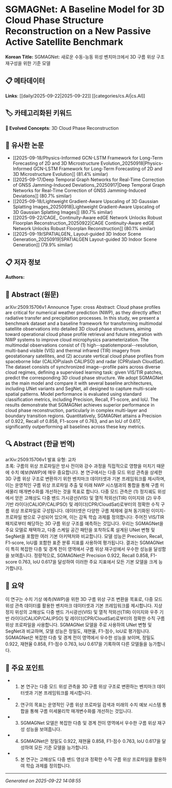 # SGMAGNet: A Baseline Model for 3D Cloud Phase Structure Reconstruction on a New Passive Active Satellite Benchmark

**Korean Title:** SGMAGNet: 새로운 수동-능동 위성 벤치마크에서 3D 구름 위상 구조 재구성을 위한 기준 모델

## 📋 메타데이터

**Links**: [[daily/2025-09-22|2025-09-22]] [[categories/cs.AI|cs.AI]]

## 🏷️ 카테고리화된 키워드
**🚀 Evolved Concepts**: 3D Cloud Phase Reconstruction

## 🔗 유사한 논문
- [[2025-09-18/Physics-Informed GCN-LSTM Framework for Long-Term Forecasting of 2D and 3D Microstructure Evolution_20250918|Physics-Informed GCN-LSTM Framework for Long-Term Forecasting of 2D and 3D Microstructure Evolution]] (81.4% similar)
- [[2025-09-17/Deep Temporal Graph Networks for Real-Time Correction of GNSS Jamming-Induced Deviations_20250917|Deep Temporal Graph Networks for Real-Time Correction of GNSS Jamming-Induced Deviations]] (80.7% similar)
- [[2025-09-18/Lightweight Gradient-Aware Upscaling of 3D Gaussian Splatting Images_20250918|Lightweight Gradient-Aware Upscaling of 3D Gaussian Splatting Images]] (80.7% similar)
- [[2025-09-22/CAGE_ Continuity-Aware edGE Network Unlocks Robust Floorplan Reconstruction_20250922|CAGE Continuity-Aware edGE Network Unlocks Robust Floorplan Reconstruction]] (80.1% similar)
- [[2025-09-19/SPATIALGEN_ Layout-guided 3D Indoor Scene Generation_20250919|SPATIALGEN Layout-guided 3D Indoor Scene Generation]] (79.9% similar)

## 📋 저자 정보

**Authors:** 

## 📄 Abstract (원문)

arXiv:2509.15706v1 Announce Type: cross 
Abstract: Cloud phase profiles are critical for numerical weather prediction (NWP), as they directly affect radiative transfer and precipitation processes. In this study, we present a benchmark dataset and a baseline framework for transforming multimodal satellite observations into detailed 3D cloud phase structures, aiming toward operational cloud phase profile retrieval and future integration with NWP systems to improve cloud microphysics parameterization. The multimodal observations consist of (1) high--spatiotemporal--resolution, multi-band visible (VIS) and thermal infrared (TIR) imagery from geostationary satellites, and (2) accurate vertical cloud phase profiles from spaceborne lidar (CALIOP\slash CALIPSO) and radar (CPR\slash CloudSat). The dataset consists of synchronized image--profile pairs across diverse cloud regimes, defining a supervised learning task: given VIS/TIR patches, predict the corresponding 3D cloud phase structure. We adopt SGMAGNet as the main model and compare it with several baseline architectures, including UNet variants and SegNet, all designed to capture multi-scale spatial patterns. Model performance is evaluated using standard classification metrics, including Precision, Recall, F1-score, and IoU. The results demonstrate that SGMAGNet achieves superior performance in cloud phase reconstruction, particularly in complex multi-layer and boundary transition regions. Quantitatively, SGMAGNet attains a Precision of 0.922, Recall of 0.858, F1-score of 0.763, and an IoU of 0.617, significantly outperforming all baselines across these key metrics.

## 🔍 Abstract (한글 번역)

arXiv:2509.15706v1 발표 유형: 교차  
초록: 구름의 위상 프로파일은 방사 전이와 강수 과정을 직접적으로 영향을 미치기 때문에 수치 예보(NWP)에 매우 중요합니다. 본 연구에서는 다중 모드 위성 관측을 상세한 3D 구름 위상 구조로 변환하기 위한 벤치마크 데이터셋과 기본 프레임워크를 제시하며, 이는 운영적인 구름 위상 프로파일 추출 및 미래 NWP 시스템과의 통합을 통해 구름 미세물리 매개변수화를 개선하는 것을 목표로 합니다. 다중 모드 관측은 (1) 정지궤도 위성에서 얻은 고해상도 다중 밴드 가시광선(VIS) 및 열적 적외선(TIR) 이미지와 (2) 우주 기반 라이다(CALIOP/CALIPSO) 및 레이더(CPR/CloudSat)로부터의 정확한 수직 구름 위상 프로파일로 구성됩니다. 데이터셋은 다양한 구름 체제에 걸쳐 동기화된 이미지-프로파일 쌍으로 구성되어 있으며, 이는 감독 학습 과제를 정의합니다: 주어진 VIS/TIR 패치로부터 해당하는 3D 구름 위상 구조를 예측하는 것입니다. 우리는 SGMAGNet을 주요 모델로 채택하고, 다중 스케일 공간 패턴을 포착하도록 설계된 UNet 변형 및 SegNet을 포함한 여러 기본 아키텍처와 비교합니다. 모델 성능은 Precision, Recall, F1-score, IoU를 포함한 표준 분류 지표를 사용하여 평가됩니다. 결과는 SGMAGNet이 특히 복잡한 다층 및 경계 전이 영역에서 구름 위상 재구성에서 우수한 성능을 달성함을 보여줍니다. 정량적으로, SGMAGNet은 Precision 0.922, Recall 0.858, F1-score 0.763, IoU 0.617을 달성하여 이러한 주요 지표에서 모든 기본 모델을 크게 능가합니다.

## 📝 요약

이 연구는 수치 기상 예측(NWP)을 위한 3D 구름 위상 구조 변환을 목표로, 다중 모드 위성 관측 데이터를 활용한 벤치마크 데이터셋과 기본 프레임워크를 제시합니다. 지상 정지 위성의 고해상도 다중 밴드 가시광선(VIS) 및 열적 적외선(TIR) 이미지와 우주 기반 라이다(CALIOP/CALIPSO) 및 레이더(CPR/CloudSat)로부터의 정확한 수직 구름 위상 프로파일을 사용합니다. SGMAGNet 모델을 주로 사용하여 UNet 변형 및 SegNet과 비교하며, 모델 성능은 정밀도, 재현율, F1-점수, IoU로 평가됩니다. SGMAGNet은 복잡한 다층 및 경계 전이 영역에서 우수한 성능을 보이며, 정밀도 0.922, 재현율 0.858, F1-점수 0.763, IoU 0.617을 기록하여 다른 모델들을 능가합니다.

## 🎯 주요 포인트

- 1. 본 연구는 다중 모드 위성 관측을 3D 구름 위상 구조로 변환하는 벤치마크 데이터셋과 기본 프레임워크를 제시합니다.

- 2. 연구의 목표는 운영적인 구름 위상 프로파일 검색과 미래의 수치 예보 시스템 통합을 통해 구름 미세물리학 매개변수화를 개선하는 것입니다.

- 3. SGMAGNet 모델은 복잡한 다층 및 경계 전이 영역에서 우수한 구름 위상 재구성 성능을 보여줍니다.

- 4. SGMAGNet은 정밀도 0.922, 재현율 0.858, F1-점수 0.763, IoU 0.617을 달성하여 모든 기준 모델을 능가합니다.

- 5. 본 연구는 고해상도 다중 밴드 영상과 정확한 수직 구름 위상 프로파일을 활용하여 학습 과제를 정의합니다.

---

*Generated on 2025-09-22 14:08:55*